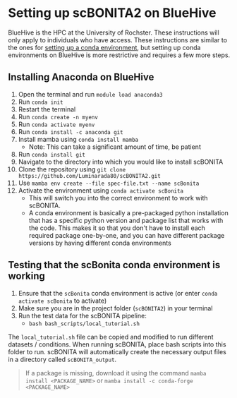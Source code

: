 # Setting up scBONITA2 on BlueHive
BlueHive is the HPC at the University of Rochster. These instructions will only apply to individuals who have access. These instructions are similar to the ones for [setting up a conda environment](conda_setup.md), but setting up conda environments on BlueHive is more restrictive and requires a few more steps.

## Installing Anaconda on BlueHive
1. Open the terminal and run `module load anaconda3`
2. Run `conda init`
3. Restart the terminal
4. Run `conda create -n myenv`
5. Run `conda activate myenv`
6. Run `conda install -c anaconda git`
7. Install mamba using `conda install mamba`
    - Note: This can take a significant amount of time, be patient
8. Run `conda install git`
8. Navigate to the directory into which you would like to install scBONITA
9. Clone the repository using `git clone https://github.com/Luminarada80/scBONITA2.git`
10. Use `mamba env create --file spec-file.txt --name scBonita`
11. Activate the environment using `conda activate scBonita`
    - This will switch you into the correct environment to work with scBONITA.
    - A conda environment is basically a pre-packaged python installation that has a specific python version and package list that works with the code. This makes it so that you don't have to install each required package one-by-one, and you can have different package versions by having different conda environments

## Testing that the scBonita conda environment is working
1. Ensure that the `scBonita` conda environment is active (or enter `conda activate scBonita` to activate)
2. Make sure you are in the project folder (`scBONITA2`) in your terminal
3. Run the test data for the scBONITA pipeline:
    - `bash bash_scripts/local_tutorial.sh`

The `local_tutorial.sh` file can be copied and modified to run different datasets / conditions. When running scBONITA, place bash scripts into this folder to run. scBONITA will automatically create the necessary output files in a directory called `scBONITA_output`.

> If a package is missing, download it using the command `mamba install <PACKAGE_NAME>` or `mamba install -c conda-forge <PACKAGE_NAME>`